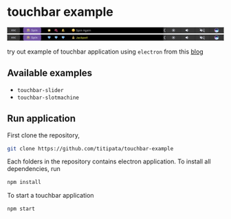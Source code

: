 # touchbar example

<div align = 'left'>
  <img src="image/example-1.png" width="1000" />
</div>

<div align = 'left'>
  <img src="image/example-2.png" width="1000" />
</div>

try out example of touchbar application using `electron` from this [blog](https://electron.atom.io/blog/2017/03/08/touch-bar-support)


## Available examples

- `touchbar-slider`
- `touchbar-slotmachine`


## Run application

First clone the repository,

```bash
git clone https://github.com/titipata/touchbar-example
```

Each folders in the repository contains electron application.
To install all dependencies, run

```bash
npm install
```

To start a touchbar application

```bash
npm start
```
